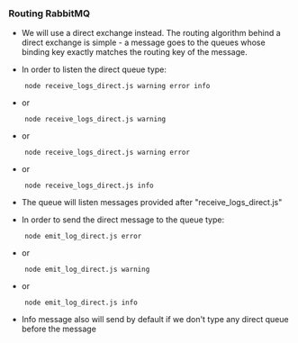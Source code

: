 ### Routing RabbitMQ

* We will use a direct exchange instead. The routing algorithm behind a direct exchange is simple - a message goes 
to the queues whose binding key exactly matches the routing key of the message.

* In order to listen the direct queue type: 
```
    node receive_logs_direct.js warning error info
```
* or

```
    node receive_logs_direct.js warning
```
* or

```
    node receive_logs_direct.js warning error
```

* or

```
    node receive_logs_direct.js info
```
* The queue will listen messages provided after "receive_logs_direct.js"

* In order to send the direct message to the queue type: 

```
    node emit_log_direct.js error
```

* or

```
    node emit_log_direct.js warning
```

* or

```
    node emit_log_direct.js info
```

* Info message also will send by default if we don't type any direct queue before the message
